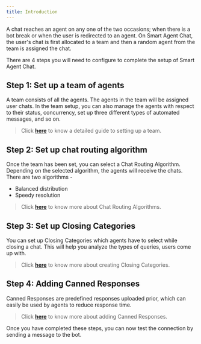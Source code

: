 ```yaml
---
title: Introduction
---
```



A chat reaches an agent on any one of the two occasions; when there is a bot break or when the user is redirected to an agent. On Smart Agent Chat, the user's chat is first allocated to a team and then a random agent from the team is assigned the chat. 

There are 4 steps you will need to configure to complete the setup of Smart Agent Chat.

## Step 1: Set up a team of agents

A team consists of all the agents. The agents in the team will be assigned user chats. In the team setup, you can also manage the agents with respect to their status, concurrency, set up three different types of automated messages, and so on.

> Click [**here**](https://docs.haptik.ai/agent-chat/teams#how-to-create-a-team) to know a detailed guide to setting up a team.

## Step 2: Set up chat routing algorithm

Once the team has been set, you can select a Chat Routing Algorithm. Depending on the selected algorithm, the agents will receive the chats. There are two algorithms - 
* Balanced distribution
* Speedy resolution

> Click [**here**](https://docs.haptik.ai/agent-chat/chat-assignment) to know more about Chat Routing Algorithms.

## Step 3: Set up Closing Categories

You can set up Closing Categories which agents have to select while closing a chat. This will help you analyze the types of queries, users come up with.

> Click [**here**](https://docs.haptik.ai/agent-chat/closing-categories) to know more about creating Closing Categories.

## Step 4: Adding Canned Responses

Canned Responses are predefined responses uploaded prior, which can easily be used by agents to reduce response time.

> Click [**here**](https://docs.haptik.ai/admin-tools/upload-canned-responses) to know more about adding Canned Responses.

Once you have completed these steps, you can now test the connection by sending a message to the bot.


